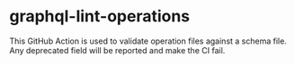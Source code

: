 # graphql-lint-operations

This GitHub Action is used to validate operation files against a schema file.  
Any deprecated field will be reported and make the CI fail.
